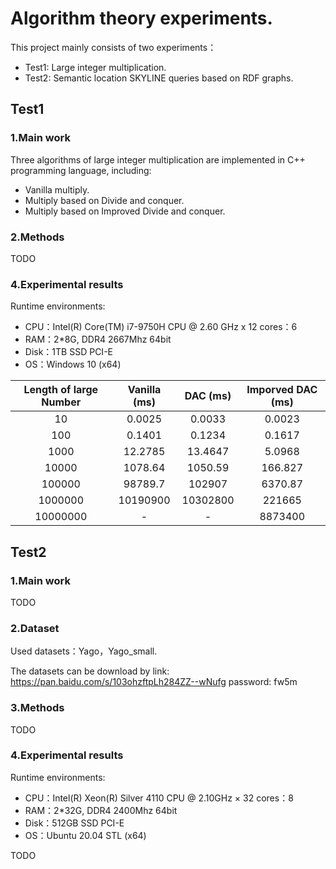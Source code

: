 # Algorithm theory experiments.


This project mainly consists of two experiments：

- Test1: Large integer multiplication.
- Test2: Semantic location SKYLINE queries based on RDF graphs.


## Test1

### 1.Main work

Three algorithms of large integer multiplication are implemented in C++ programming language, including:
- Vanilla multiply.
- Multiply based on Divide and conquer.
- Multiply based on Improved  Divide and conquer.

### 2.Methods

TODO



### 4.Experimental results 

Runtime environments:

- CPU：Intel(R) Core(TM) i7-9750H CPU @ 2.60 GHz x 12  cores：6
- RAM：2*8G, DDR4 2667Mhz 64bit
- Disk：1TB SSD PCI-E
- OS：Windows 10 (x64)



| Length of large Number | Vanilla (ms) | DAC (ms) | Imporved DAC (ms) |
| :--------------------: | :----------: | :------: | :---------------: |
|           10           |    0.0025    |  0.0033  |      0.0023       |
|          100           |    0.1401    |  0.1234  |      0.1617       |
|          1000          |   12.2785    | 13.4647  |      5.0968       |
|         10000          |   1078.64    | 1050.59  |      166.827      |
|         100000         |   98789.7    |  102907  |      6370.87      |
|        1000000         |   10190900   | 10302800 |      221665       |
|        10000000        |      -       |    -     |      8873400      |




## Test2

### 1.Main work

TODO

### 2.Dataset

Used datasets：Yago，Yago_small.

The datasets can be download by link: https://pan.baidu.com/s/103ohzftpLh284ZZ--wNufg  password: fw5m

### 3.Methods

TODO

### 4.Experimental results 

Runtime environments:

- CPU：Intel(R) Xeon(R) Silver 4110 CPU @ 2.10GHz × 32  cores：8
- RAM：2*32G, DDR4 2400Mhz 64bit
- Disk：512GB SSD PCI-E
- OS：Ubuntu 20.04 STL (x64)

TODO
